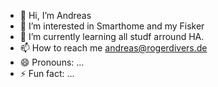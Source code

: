 - 👋 Hi, I’m Andreas
- 👀 I’m interested in Smarthome and my Fisker
- 🌱 I’m currently learning all studf arround HA.
- 📫 How to reach me andreas@rogerdivers.de
- 😄 Pronouns: ...
- ⚡ Fun fact: ...

<!---
walhai1722/walhai1722 is a ✨ special ✨ repository because its `README.md` (this file) appears on your GitHub profile.
You can click the Preview link to take a look at your changes.
--->
